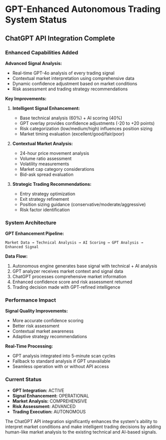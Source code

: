 # GPT-Enhanced Autonomous Trading System Status

## ChatGPT API Integration Complete

### Enhanced Capabilities Added

**Advanced Signal Analysis:**
- Real-time GPT-4o analysis of every trading signal
- Contextual market interpretation using comprehensive data
- Dynamic confidence adjustment based on market conditions
- Risk assessment and trading strategy recommendations

**Key Improvements:**

1. **Intelligent Signal Enhancement:**
   - Base technical analysis (60%) + AI scoring (40%)
   - GPT overlay provides confidence adjustments (-20 to +20 points)
   - Risk categorization (low/medium/high) influences position sizing
   - Market timing evaluation (excellent/good/fair/poor)

2. **Contextual Market Analysis:**
   - 24-hour price movement analysis
   - Volume ratio assessment
   - Volatility measurements
   - Market cap category considerations
   - Bid-ask spread evaluation

3. **Strategic Trading Recommendations:**
   - Entry strategy optimization
   - Exit strategy refinement
   - Position sizing guidance (conservative/moderate/aggressive)
   - Risk factor identification

### System Architecture

**GPT Enhancement Pipeline:**
```
Market Data → Technical Analysis → AI Scoring → GPT Analysis → Enhanced Signal
```

**Data Flow:**
1. Autonomous engine generates base signal with technical + AI analysis
2. GPT analyzer receives market context and signal data
3. ChatGPT processes comprehensive market information
4. Enhanced confidence score and risk assessment returned
5. Trading decision made with GPT-refined intelligence

### Performance Impact

**Signal Quality Improvements:**
- More accurate confidence scoring
- Better risk assessment
- Contextual market awareness
- Adaptive strategy recommendations

**Real-Time Processing:**
- GPT analysis integrated into 5-minute scan cycles
- Fallback to standard analysis if GPT unavailable
- Seamless operation with or without API access

### Current Status

- **GPT Integration:** ACTIVE
- **Signal Enhancement:** OPERATIONAL
- **Market Analysis:** COMPREHENSIVE
- **Risk Assessment:** ADVANCED
- **Trading Execution:** AUTONOMOUS

The ChatGPT API integration significantly enhances the system's ability to interpret market conditions and make intelligent trading decisions by adding human-like market analysis to the existing technical and AI-based signals.